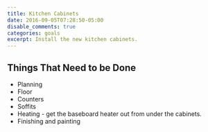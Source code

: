 ```yaml
---
title: Kitchen Cabinets
date: 2016-09-05T07:28:50-05:00
disable_comments: true
categories: goals
excerpt: Install the new kitchen cabinets.
---
```


## Things That Need to be Done

- Planning
- Floor
- Counters
- Soffits
- Heating - get the baseboard heater out from under the cabinets.
- Finishing and painting
